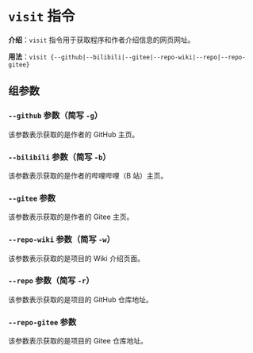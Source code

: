 # `visit` 指令

**介绍**：`visit` 指令用于获取程序和作者介绍信息的网页网址。

**用法**：`visit {--github|--bilibili|--gitee|--repo-wiki|--repo|--repo-gitee}`

## 组参数

### `--github` 参数（简写 `-g`）

该参数表示获取的是作者的 GitHub 主页。

### `--bilibili` 参数（简写 `-b`）

该参数表示获取的是作者的哔哩哔哩（B 站）主页。

### `--gitee` 参数

该参数表示获取的是作者的 Gitee 主页。

### `--repo-wiki` 参数（简写 `-w`）

该参数表示获取的是项目的 Wiki 介绍页面。

### `--repo` 参数（简写 `-r`）

该参数表示获取的是项目的 GitHub 仓库地址。

### `--repo-gitee` 参数

该参数表示获取的是项目的 Gitee 仓库地址。
